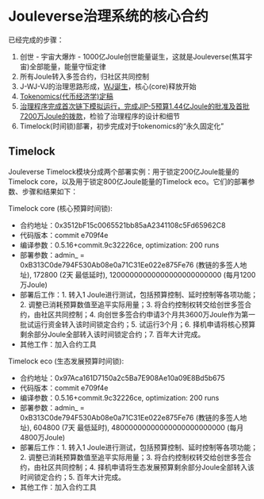 # Jouleverse治理系统的核心合约

已经完成的步骤：
1. 创世 - 宇宙大爆炸 - 1000亿Joule创世能量诞生，这就是Jouleverse(焦耳宇宙)全部能量，能量守恒定律
2. 所有Joule转入多签合约，归社区共同控制
3. J-WJ-VJ的治理思路形成，[WJ诞生](https://github.com/jouleverse/WJOULE)，核心(core)释放开始
4. [Tokenomics(代币经济学)定稿](https://github.com/Jouleverse/genesis-treasury)
5. [治理程序完成首次链下模拟运行，完成JIP-5预算1.44亿Joule的批准及首批7200万Joule的拨款](https://github.com/Jouleverse/jips)，检验了治理程序的设计和细节
6. Timelock(时间锁)部署，初步完成对于tokenomics的“永久固定化”

## Timelock

Jouleverse Timelock模块分成两个部署实例：用于锁定200亿Joule能量的Timelock core，以及用于锁定800亿Joule能量的Timelock eco。它们的部署参数、步骤和结果如下：

Timelock core (核心预算时间锁):
- 合约地址：0x3512bF15c0065521bb85aA2341108c5Fd65962C8
- 代码版本：commit e709f4e
- 编译参数：0.5.16+commit.9c32226ce, optimization: 200 runs
- 部署参数：admin_ = 0xB313C0de794F530Ab08e0a71C31Ee022e875Fe76 (教链的多签人地址), 172800 (2天 最低延时), 12000000000000000000000000 (每月1200万Joule)
- 部署后工作：1. 转入1 Joule进行测试，包括预算控制、延时控制等各项功能；2. 调整已消耗预算数值至追平实际用量；3. 将合约控制权转交给创世多签合约，由社区共同控制；4. 向创世多签合约申请3个月共3600万Joule作为第一批试运行资金转入该时间锁定合约；5. 试运行3个月；6. 择机申请将核心预算剩余部分Joule全部转入该时间锁定合约；7. 百年大计完成。
- 其他工作：加入合约工具

Timelock eco (生态发展预算时间锁):
- 合约地址：0x97Aca161D7150a2c5Ba7E908Ae10a09E8Bd5b675
- 代码版本：commit e709f4e
- 编译参数：0.5.16+commit.9c32226ce, optimization: 200 runs
- 部署参数：admin_ = 0xB313C0de794F530Ab08e0a71C31Ee022e875Fe76 (教链的多签人地址), 604800 (7天 最低延时), 48000000000000000000000000 (每月4800万Joule)
- 部署后工作：1. 转入1 Joule进行测试，包括预算控制、延时控制等各项功能；2. 调整已消耗预算数值至追平实际用量；3. 将合约控制权转交给创世多签合约，由社区共同控制；4. 择机申请将生态发展预算剩余部分Joule全部转入该时间锁定合约；5. 百年大计完成。
- 其他工作：加入合约工具

